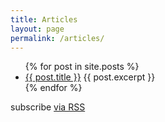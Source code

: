 ```yaml
---
title: Articles
layout: page
permalink: /articles/
---
```

<ul class="post-list">
  {% for post in site.posts %}
    <li>
      <a href="{{ post.url }}">{{ post.title }}</a>
      {{ post.excerpt }}
    </li>
  {% endfor %}
</ul>

<p class="rss-subscribe">subscribe <a href="{{ "/feed.xml" | relative_url }}">via RSS</a></p>
